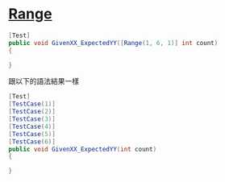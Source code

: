 # [Range](https://github.com/nunit/docs/wiki/Range-Attribute)

```csharp
[Test]
public void GivenXX_ExpectedYY([Range(1, 6, 1)] int count)
{

}
```

跟以下的語法結果一樣

```csharp
[Test]
[TestCase(1)]
[TestCase(2)]
[TestCase(3)]
[TestCase(4)]
[TestCase(5)]
[TestCase(6)]
public void GivenXX_ExpectedYY(int count)
{

}
```
